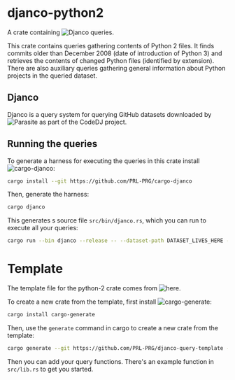 # djanco-python2

A crate containing ![Djanco](https://github.com/PRL-PRG/djanco) queries.

This crate contains queries gathering contents of Python 2 files. It finds commits older than December 2008 (date of introduction of Python 3) and retrieves the contents of changed Python files (identified by extension). There are also auxiliary queries gathering general information about Python projects in the queried dataset.

## Djanco

Djanco is a query system for querying GitHub datasets downloaded by 
![Parasite](https://github.com/PRL-PRG/codedj-parasite) as part of the CodeDJ
project.

## Running the queries

To generate a harness for executing the queries in this crate install 
![cargo-djanco](https://github.com/PRL-PRG/cargo-djanco):

```bash
cargo install --git https://github.com/PRL-PRG/cargo-djanco
```

Then, generate the harness:

```bash
cargo djanco
``` 

This generates s source file `src/bin/djanco.rs`, which you can run to execute all your queries:

```bash
cargo run --bin djanco --release -- --dataset-path DATASET_LIVES_HERE --output-path WRITE_RESULTS_HERE 
```

# Template

The template file for the python-2 crate comes from 
![here](https://github.com/PRL-PRG/djanco-query-template). 

To create a new crate from the template, first install 
![cargo-generate](https://github.com/cargo-generate/cargo-generate):

```bash
cargo install cargo-generate
```

Then, use the `generate` command in cargo to create a new crate from the 
template:

```bash
cargo generate --git https://github.com/PRL-PRG/djanco-query-template --name my-query-crate
```

Then you can add your query functions. There's an example function in 
`src/lib.rs` to get you started.

